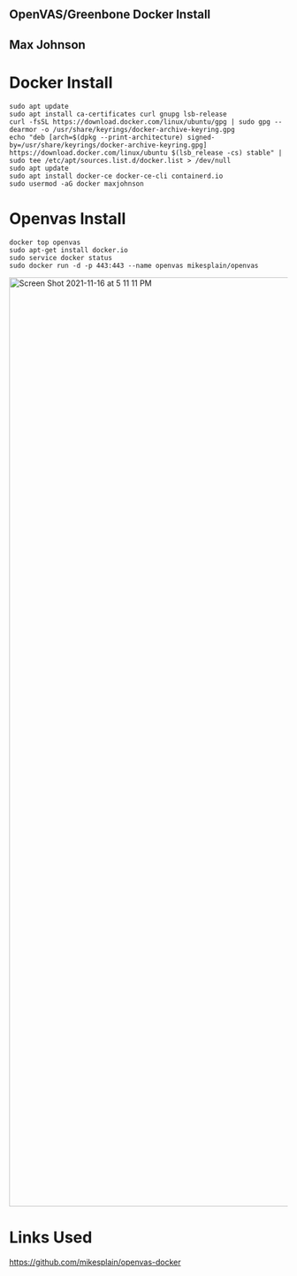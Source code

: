 ## OpenVAS/Greenbone Docker Install
## Max Johnson

# Docker Install
```
sudo apt update
sudo apt install ca-certificates curl gnupg lsb-release
curl -fsSL https://download.docker.com/linux/ubuntu/gpg | sudo gpg --dearmor -o /usr/share/keyrings/docker-archive-keyring.gpg
echo "deb [arch=$(dpkg --print-architecture) signed-by=/usr/share/keyrings/docker-archive-keyring.gpg] https://download.docker.com/linux/ubuntu $(lsb_release -cs) stable" | sudo tee /etc/apt/sources.list.d/docker.list > /dev/null
sudo apt update
sudo apt install docker-ce docker-ce-cli containerd.io
sudo usermod -aG docker maxjohnson
```

# Openvas Install
```
docker top openvas
sudo apt-get install docker.io
sudo service docker status
sudo docker run -d -p 443:443 --name openvas mikesplain/openvas
```
<img width="1680" alt="Screen Shot 2021-11-16 at 5 11 11 PM" src="https://user-images.githubusercontent.com/42543469/142081128-e82c1292-bd08-4767-afde-80c2780113b4.png">

# Links Used
https://github.com/mikesplain/openvas-docker
